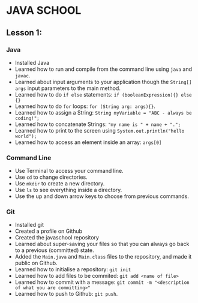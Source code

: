# JAVA SCHOOL

## Lesson 1:

### Java

- Installed Java
- Learned how to run and compile from the command line using `java` and `javac`.
- Learned about input arguments to your application though the `String[] args` input parameters to the main method. 
- Learned how to do `if else` statements: `if (booleanExpression){} else {}`
- Learned how to do `for` loops: `for (String arg: args){}`.
- Learned how to assign a String: `String myVariable = "ABC - always be coding!";`
- Learned how to concatenate Strings: `"my name is " + name + ".";`
- Learned how to print to the screen using `System.out.println("hello world");`
- Learned how to access an element inside an array: `args[0]`

### Command Line

- Use Terminal to access your command line.
- Use `cd` to change directories.
- Use `mkdir` to create a new directory.
- Use `ls` to see everything inside a directory.
- Use the up and down arrow keys to choose from previous commands.

### Git

- Installed git
- Created a profile on Github
- Created the javaschool repository
- Learned about super-saving your files so that you can always go back to a previous (committed) state.
- Added the `Main.java` and `Main.class` files to the repository, and made it public on Github.
- Learned how to initialise a repository: `git init`
- Learned how to add files to be commited: `git add <name of file>`
- Learned how to commit with a message: `git commit -m "<description of what you are committing>"`
- Learned how to push to Github: `git push`.
